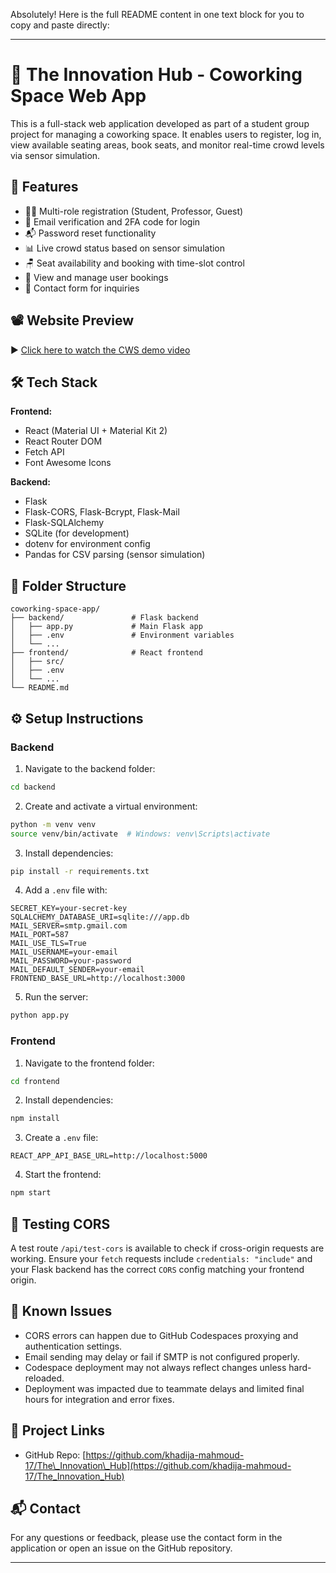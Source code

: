 Absolutely! Here is the full README content in one text block for you to copy and paste directly:

---

# 🏢 The Innovation Hub - Coworking Space Web App

This is a full-stack web application developed as part of a student group project for managing a coworking space. It enables users to register, log in, view available seating areas, book seats, and monitor real-time crowd levels via sensor simulation.

## 🚀 Features

* 🧑‍💼 Multi-role registration (Student, Professor, Guest)
* 📧 Email verification and 2FA code for login
* 📬 Password reset functionality
* 📊 Live crowd status based on sensor simulation
* 🪑 Seat availability and booking with time-slot control
* 📄 View and manage user bookings
* 💬 Contact form for inquiries

## 📽️ Website Preview

▶️ [Click here to watch the CWS demo video](CWS-Rec.mp4)

## 🛠 Tech Stack

**Frontend:**

* React (Material UI + Material Kit 2)
* React Router DOM
* Fetch API
* Font Awesome Icons

**Backend:**

* Flask
* Flask-CORS, Flask-Bcrypt, Flask-Mail
* Flask-SQLAlchemy
* SQLite (for development)
* dotenv for environment config
* Pandas for CSV parsing (sensor simulation)

## 📁 Folder Structure

```
coworking-space-app/
├── backend/               # Flask backend
│   ├── app.py             # Main Flask app
│   ├── .env               # Environment variables
│   └── ...
├── frontend/              # React frontend
│   ├── src/
│   ├── .env
│   └── ...
└── README.md
```

## ⚙️ Setup Instructions

### Backend

1. Navigate to the backend folder:

```bash
cd backend
```

2. Create and activate a virtual environment:

```bash
python -m venv venv
source venv/bin/activate  # Windows: venv\Scripts\activate
```

3. Install dependencies:

```bash
pip install -r requirements.txt
```

4. Add a `.env` file with:

```
SECRET_KEY=your-secret-key
SQLALCHEMY_DATABASE_URI=sqlite:///app.db
MAIL_SERVER=smtp.gmail.com
MAIL_PORT=587
MAIL_USE_TLS=True
MAIL_USERNAME=your-email
MAIL_PASSWORD=your-password
MAIL_DEFAULT_SENDER=your-email
FRONTEND_BASE_URL=http://localhost:3000
```

5. Run the server:

```bash
python app.py
```

### Frontend

1. Navigate to the frontend folder:

```bash
cd frontend
```

2. Install dependencies:

```bash
npm install
```

3. Create a `.env` file:

```
REACT_APP_API_BASE_URL=http://localhost:5000
```

4. Start the frontend:

```bash
npm start
```

## 🧪 Testing CORS

A test route `/api/test-cors` is available to check if cross-origin requests are working. Ensure your `fetch` requests include `credentials: "include"` and your Flask backend has the correct `CORS` config matching your frontend origin.

## 🧠 Known Issues

* CORS errors can happen due to GitHub Codespaces proxying and authentication settings.
* Email sending may delay or fail if SMTP is not configured properly.
* Codespace deployment may not always reflect changes unless hard-reloaded.
* Deployment was impacted due to teammate delays and limited final hours for integration and error fixes.

## 🔗 Project Links

* GitHub Repo: [https://github.com/khadija-mahmoud-17/The\_Innovation\_Hub](https://github.com/khadija-mahmoud-17/The_Innovation_Hub)

## 📬 Contact

For any questions or feedback, please use the contact form in the application or open an issue on the GitHub repository.

---

